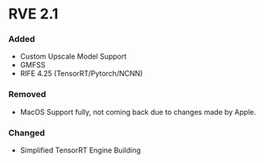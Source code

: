 # RVE 2.1
### Added
 - Custom Upscale Model Support
 - GMFSS
 - RIFE 4.25 (TensorRT/Pytorch/NCNN)
### Removed
 - MacOS Support fully, not coming back due to changes made by Apple.
### Changed
 - Simplified TensorRT Engine Building



